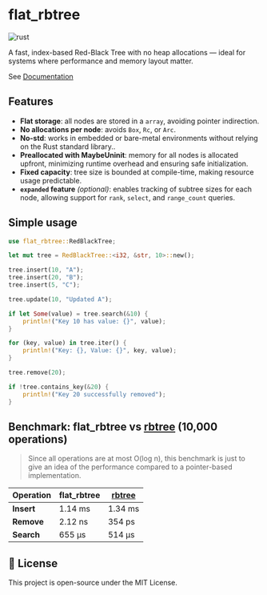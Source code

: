 # flat_rbtree

![rust](https://img.shields.io/badge/Rust-000000?style=for-the-badge&logo=rust&logoColor=white)

A fast, index-based Red-Black Tree with no heap allocations — ideal for systems where performance and memory layout matter.

See [Documentation](https://docs.rs/flat_rbtree/0.2.2)

## Features

- **Flat storage**: all nodes are stored in a `array`, avoiding pointer indirection.
- **No allocations per node**: avoids `Box`, `Rc`, or `Arc`.
- **No-std**: works in embedded or bare-metal environments without relying on the Rust standard library..
- **Preallocated with MaybeUninit**: memory for all nodes is allocated upfront, minimizing runtime overhead and ensuring safe initialization.
- **Fixed capacity**: tree size is bounded at compile-time, making resource usage predictable.
- **`expanded` feature** *(optional)*: enables tracking of subtree sizes for each node,
  allowing support for `rank`, `select`, and `range_count` queries.

## Simple usage

```rust
use flat_rbtree::RedBlackTree;

let mut tree = RedBlackTree::<i32, &str, 10>::new();

tree.insert(10, "A");
tree.insert(20, "B");
tree.insert(5, "C");

tree.update(10, "Updated A");

if let Some(value) = tree.search(&10) {
    println!("Key 10 has value: {}", value);
}

for (key, value) in tree.iter() {
    println!("Key: {}, Value: {}", key, value);
}

tree.remove(20);

if !tree.contains_key(&20) {
    println!("Key 20 successfully removed");
}
```

## Benchmark: flat_rbtree vs [rbtree](https://docs.rs/rbtree/latest/rbtree/) (10,000 operations)

> Since all operations are at most O(log n), this benchmark is just to give an idea of the performance compared to a pointer-based implementation.

| Operation | flat_rbtree | [rbtree](https://docs.rs/rbtree/latest/rbtree/) |
|-----------|----------------|---------------|
| **Insert** | 1.14 ms   | 1.34 ms  | 
| **Remove** | 2.12 ns        | 354 ps       | 
| **Search** | 655 µs         | 514 µs       | 


## 📝 License

This project is open-source under the MIT License.
